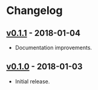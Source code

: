 # Changelog

## [v0.1.1](https://github.com/tshlabs/killer/tree/0.1.1) - 2018-01-04
 * Documentation improvements.

## [v0.1.0](https://github.com/tshlabs/killer/tree/0.1.0) - 2018-01-03
 * Initial release.
